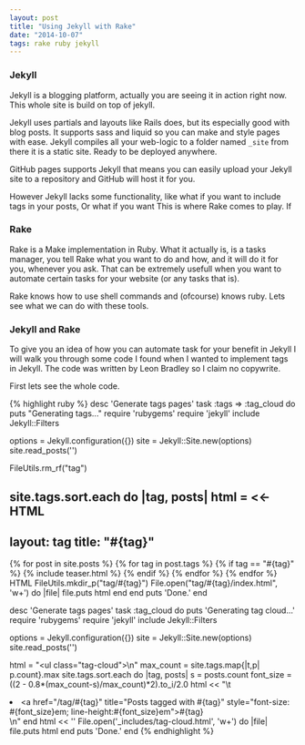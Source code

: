 ```yaml
---
layout: post
title: "Using Jekyll with Rake"
date: "2014-10-07"
tags: rake ruby jekyll
---
```


### Jekyll

Jekyll is a blogging platform, actually you are seeing it in action right now.
This whole site is build on top of jekyll.

Jekyll uses partials and layouts like Rails does, but its especially good with blog posts.
It supports sass and liquid so you can make and style pages with ease.
Jekyll compiles all your web-logic to a folder named `_site` from there it is a static site.
Ready to be deployed anywhere.

GitHub pages supports Jekyll that means you can easily upload your Jekyll site to a repository
and GitHub will host it for you.

However Jekyll lacks some functionality, like what if you want to include tags in your posts,
Or what if you want
This is where Rake comes to play.
If

### Rake

Rake is a Make implementation in Ruby. What it actually is, is a tasks manager,
you tell Rake what you want to do and how, and it will do it for you, whenever you
ask. That can be extremely usefull when you want to automate certain tasks for your
website (or any tasks that is).

Rake knows how to use shell commands and (ofcourse) knows ruby. Lets see what we can do
with these tools.

### Jekyll and Rake

To give you an idea of how you can automate task for your benefit in Jekyll I will walk you
through some code I found when I wanted to implement tags in Jekyll.
The code was written by Leon Bradley so I claim no copywrite.

First lets see the whole code.

{% highlight ruby %}
desc 'Generate tags pages'
task :tags => :tag_cloud do
  puts "Generating tags..."
  require 'rubygems'
  require 'jekyll'
  include Jekyll::Filters

  options = Jekyll.configuration({})
  site = Jekyll::Site.new(options)
  site.read_posts('')

  FileUtils.rm_rf("tag")

  site.tags.sort.each do |tag, posts|
    html = <<-HTML
---
layout: tag
title: "#{tag}"
---
{% for post in site.posts %}
  {% for tag in post.tags %}
    {% if tag == "#{tag}" %}
      {% include teaser.html %}
    {% endif %}
  {% endfor %}
{% endfor %}
HTML
    FileUtils.mkdir_p("tag/#{tag}")
    File.open("tag/#{tag}/index.html", 'w+') do |file|
      file.puts html
    end
  end
  puts 'Done.'
end

desc 'Generate tags pages'
task :tag_cloud do
  puts 'Generating tag cloud...'
  require 'rubygems'
  require 'jekyll'
  include Jekyll::Filters

  options = Jekyll.configuration({})
  site = Jekyll::Site.new(options)
  site.read_posts('')

  html = "<ul class=\"tag-cloud\">\n"
  max_count = site.tags.map{|t,p| p.count}.max
  site.tags.sort.each do |tag, posts|
    s = posts.count
    font_size = ((2 - 0.8*(max_count-s)/max_count)*2).to_i/2.0
    html << "\t<li><a href=\"/tag/#{tag}\" title=\"Posts tagged with #{tag}\" style=\"font-size: #{font_size}em; line-height:#{font_size}em\">#{tag}</a></li>\n"
  end
  html << '</ul>'
  File.open('_includes/tag-cloud.html', 'w+') do |file|
    file.puts html
  end
  puts 'Done.'
end
{% endhighlight %}
